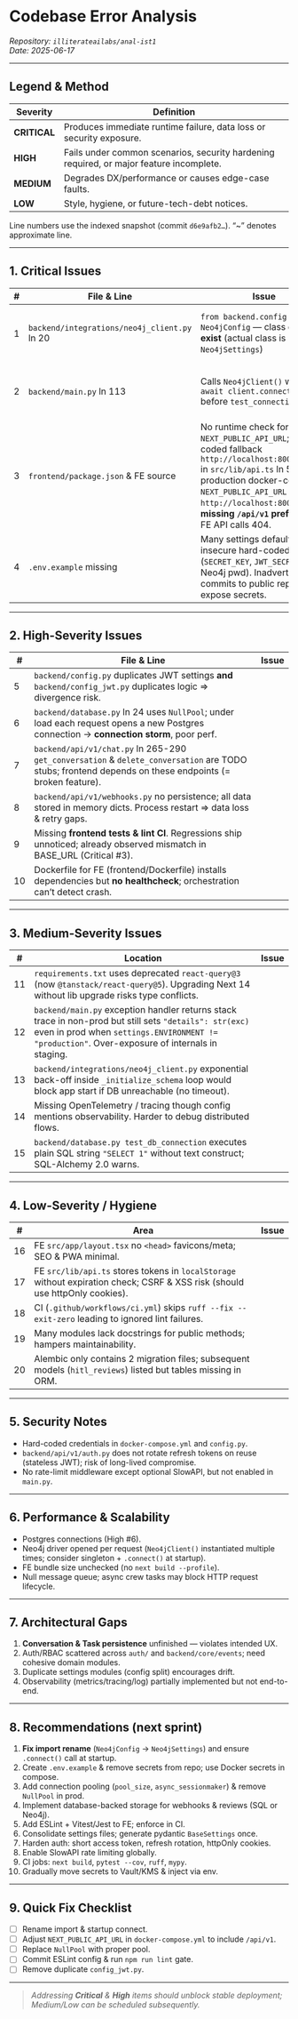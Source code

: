 # Codebase Error Analysis  
_Repository: `illiterateailabs/anal-ist1`_  
_Date: 2025-06-17_

---

## Legend & Method
Severity | Definition  
---|---  
**CRITICAL** | Produces immediate runtime failure, data loss or security exposure.  
**HIGH** | Fails under common scenarios, security hardening required, or major feature incomplete.  
**MEDIUM** | Degrades DX/performance or causes edge-case faults.  
**LOW** | Style, hygiene, or future-tech-debt notices.

Line numbers use the indexed snapshot (commit `d6e9afb2…`). “~” denotes approximate line.

---

## 1. Critical Issues
| # | File & Line | Issue | Impact |
|---|-------------|-------|--------|
| 1 | `backend/integrations/neo4j_client.py` ln 20 | `from backend.config import Neo4jConfig` — class **does not exist** (actual class is `Neo4jSettings`) | Import error prevents backend start whenever this module is imported. |
| 2 | `backend/main.py` ln 113 | Calls `Neo4jClient()` without `await client.connect()` before `test_connection()` | Under cold start the driver is **`None`** ⇒ raises `RuntimeError("Not connected")`. |
| 3 | `frontend/package.json` & FE source | No runtime check for `NEXT_PUBLIC_API_URL`; hard-coded fallback `http://localhost:8000/api/v1` in `src/lib/api.ts` ln 5. In production docker-compose `NEXT_PUBLIC_API_URL` is `http://localhost:8000`, **missing `/api/v1` prefix** → all FE API calls 404. |
| 4 | `.env.example` missing | Many settings default to insecure hard-coded secrets (`SECRET_KEY`, `JWT_SECRET_KEY`, Neo4j pwd). Inadvertent commits to public repo expose secrets. |

---

## 2. High-Severity Issues
| # | File & Line | Issue |
|---|-------------|-------|
| 5 | `backend/config.py` duplicates JWT settings **and** `backend/config_jwt.py` duplicates logic ⇒ divergence risk. |
| 6 | `backend/database.py` ln 24 uses `NullPool`; under load each request opens a new Postgres connection → **connection storm**, poor perf. |
| 7 | `backend/api/v1/chat.py` ln 265-290 `get_conversation` & `delete_conversation` are TODO stubs; frontend depends on these endpoints (= broken feature). |
| 8 | `backend/api/v1/webhooks.py` no persistence; all data stored in memory dicts. Process restart ⇒ data loss & retry gaps. |
| 9 | Missing **frontend tests & lint CI**. Regressions ship unnoticed; already observed mismatch in BASE_URL (Critical #3). |
|10 | Dockerfile for FE (frontend/Dockerfile) installs dependencies but **no healthcheck**; orchestration can’t detect crash. |

---

## 3. Medium-Severity Issues
| # | Location | Issue |
|---|----------|-------|
|11 | `requirements.txt` uses deprecated `react-query@3` (now `@tanstack/react-query@5`). Upgrading Next 14 without lib upgrade risks type conflicts. |
|12 | `backend/main.py` exception handler returns stack trace in non-prod but still sets `"details": str(exc)` even in prod when `settings.ENVIRONMENT != "production"`. Over-exposure of internals in staging. |
|13 | `backend/integrations/neo4j_client.py` exponential back-off inside `_initialize_schema` loop would block app start if DB unreachable (no timeout). |
|14 | Missing OpenTelemetry / tracing though config mentions observability. Harder to debug distributed flows. |
|15 | `backend/database.py test_db_connection` executes plain SQL string `"SELECT 1"` without text construct; SQL-Alchemy 2.0 warns. |

---

## 4. Low-Severity / Hygiene
| # | Area | Issue |
|---|------|-------|
|16 | FE `src/app/layout.tsx` no `<head>` favicons/meta; SEO & PWA minimal. |
|17 | FE `src/lib/api.ts` stores tokens in `localStorage` without expiration check; CSRF & XSS risk (should use httpOnly cookies). |
|18 | CI (`.github/workflows/ci.yml`) skips `ruff --fix --exit-zero` leading to ignored lint failures. |
|19 | Many modules lack docstrings for public methods; hampers maintainability. |
|20 | Alembic only contains 2 migration files; subsequent models (`hitl_reviews`) listed but tables missing in ORM. |

---

## 5. Security Notes
* Hard-coded credentials in `docker-compose.yml` and `config.py`.  
* `backend/api/v1/auth.py` does not rotate refresh tokens on reuse (stateless JWT); risk of long-lived compromise.  
* No rate-limit middleware except optional SlowAPI, but not enabled in `main.py`.

---

## 6. Performance & Scalability
* Postgres connections (High #6).  
* Neo4j driver opened per request (`Neo4jClient()` instantiated multiple times; consider singleton + `.connect()` at startup).  
* FE bundle size unchecked (no `next build --profile`).  
* Null message queue; async crew tasks may block HTTP request lifecycle.

---

## 7. Architectural Gaps
1. **Conversation & Task persistence** unfinished — violates intended UX.  
2. Auth/RBAC scattered across `auth/` and `backend/core/events`; need cohesive domain modules.  
3. Duplicate settings modules (config split) encourages drift.  
4. Observability (metrics/tracing/log) partially implemented but not end-to-end.

---

## 8. Recommendations (next sprint)
1. **Fix import rename** (`Neo4jConfig` → `Neo4jSettings`) and ensure `.connect()` call at startup.  
2. Create `.env.example` & remove secrets from repo; use Docker secrets in compose.  
3. Add connection pooling (`pool_size`, `async_sessionmaker`) & remove `NullPool` in prod.  
4. Implement database-backed storage for webhooks & reviews (SQL or Neo4j).  
5. Add ESLint + Vitest/Jest to FE; enforce in CI.  
6. Consolidate settings files; generate pydantic `BaseSettings` once.  
7. Harden auth: short access token, refresh rotation, httpOnly cookies.  
8. Enable SlowAPI rate limiting globally.  
9. CI jobs: `next build`, `pytest --cov`, `ruff`, `mypy`.  
10. Gradually move secrets to Vault/KMS & inject via env.

---

## 9. Quick Fix Checklist
- [ ] Rename import & startup connect.  
- [ ] Adjust `NEXT_PUBLIC_API_URL` in `docker-compose.yml` to include `/api/v1`.  
- [ ] Replace `NullPool` with proper pool.  
- [ ] Commit ESLint config & run `npm run lint` gate.  
- [ ] Remove duplicate `config_jwt.py`.

---

> _Addressing **Critical** & **High** items should unblock stable deployment; Medium/Low can be scheduled subsequently._
